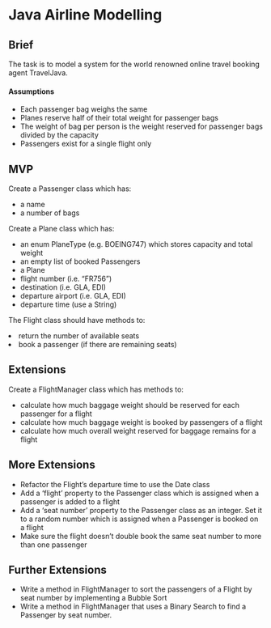 <h1>Java Airline Modelling</h1>
<h2>Brief</h2>
<p>The task is to model a system for the world renowned online travel booking agent TravelJava.</p>
<h4>Assumptions</h4>
<ul>
<li>Each passenger bag weighs the same</li>
<li>Planes reserve half of their total weight for passenger bags</li>
<li>The weight of bag per person is the weight reserved for passenger bags divided by the capacity</li>
<li>Passengers exist for a single flight only</li>
</ul>
<h2>MVP</h2>
<p>Create a Passenger class which has:</p>
<ul>
<li>a name</li>
<li>a number of bags</li>
</ul>
<p>Create a Plane class which has:</p>
<ul>
<li>an enum PlaneType (e.g. BOEING747) which stores capacity and total weight</li>
<li>an empty list of booked Passengers</li>
<li>a Plane</li>
<li>flight number (i.e. “FR756”)</li>
<li>destination (i.e. GLA, EDI)</li>
<li>departure airport (i.e. GLA, EDI)</li>
<li>departure time (use a String)</li>
</ul>
<p>The Flight class should have methods to:</p>
<li>return the number of available seats</li>
<li>book a passenger (if there are remaining seats)</li>
<h2>Extensions</h2>
<p>Create a FlightManager class which has methods to:</p>
<ul>
<li>calculate how much baggage weight should be reserved for each passenger for a flight</li>
<li>calculate how much baggage weight is booked by passengers of a flight</li>
<li>calculate how much overall weight reserved for baggage remains for a flight</li>
</ul>
<h2>More Extensions</h2>
<ul>
<li>Refactor the Flight’s departure time to use the Date class</li>
<li>Add a ‘flight’ property to the Passenger class which is assigned when a passenger is added to a flight</li>
<li>Add a ‘seat number’ property to the Passenger class as an integer. Set it to a random number which is assigned when a Passenger is booked on a flight</li>
<li>Make sure the flight doesn’t double book the same seat number to more than one passenger</li>
</ul>
<h2>Further Extensions</h2>
<ul>
<li>Write a method in FlightManager to sort the passengers of a Flight by seat number by implementing a Bubble Sort</li>
<li>Write a method in FlightManager that uses a Binary Search to find a Passenger by seat number.</li>
</ul>
